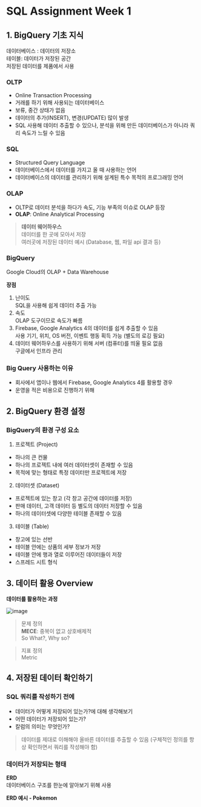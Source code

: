 # SQL Assignment Week 1


## 1. BigQuery 기초 지식
데이터베이스 : 데이터의 저장소<br>
테이블: 데이터가 저장된 공간<br>
저장된 데이터를 제품에서 사용

### OLTP
- Online Transaction Processing
- 거래를 하기 위해 사용되는 데이터베이스
- 보류, 중간 상태가 없음
- 데이터의 추가(INSERT), 변경(UPDATE) 많이 발생 
- SQL 사용해 데이터 추출할 수 있으나, 분석을 위해 만든 데이터베이스가 아니라 쿼리 속도가 느릴 수 있음

### SQL
- Structured Query Language
- 데이터베이스에서 데이터를 가지고 올 때 사용하는 언어
- 데이터베이스의 데이터를 관리하기 위해 설계된 특수 목적의 프로그래밍 언어

### OLAP
- OLTP로 데이터 분석을 하다가 속도, 기능 부족의 이슈로 OLAP 등장
- **OLAP**: Online Analytical Processing
> **데이터 웨어하우스**<br>
데이터를 한 곳에 모아서 저장<br>
여러곳에 저장된 데이터 예시 (Database, 웹, 파일 api 결과 등)

### BigQuery
Google Cloud의 OLAP + Data Warehouse

**장점**
1. 난이도<br>
SQL을 사용해 쉽게 데이터 추출 가능
2. 속도<br>
OLAP 도구이므로 속도가 빠름
3. Firebase, Google Analytics 4의 데이터를 쉽게 추출할 수 있음<br>
사용 기기, 위치, OS 버전, 이벤트 행동 획득 가능 (별도의 로깅 필요)
4. 데이터 웨어하우스를 사용하기 위해 서버 (컴퓨터)를 띄울 필요 없음<br>
구글에서 인프라 관리

### Big Query 사용하는 이유
- 회사에서 앱이나 웹에서 Firebase, Google Analytics 4를 활용할 경우
- 운영을 적은 비용으로 진행하기 위해 


## 2. BigQuery 환경 설정
### BigQuery의 환경 구성 요소
1. 프로젝트 (Project)
- 하나의 큰 컨물
- 하나의 프로젝트 내에 여러 데이터셋이 존재할 수 있음
- 목적에 맞는 형태로 특정 데이터만 프로젝트에 저장 

2. 데이터셋 (Dataset)
- 프로젝트에 있는 창고 (각 창고 공간에 데이터를 저장)
- 판매 데이터, 고객 데이터 등 별도의 데이터 저장할 수 있음
- 하나의 데이터셋에 다양한 테이블 존재할 수 있음

3. 테이블 (Table)
- 창고에 있는 선반
- 테이블 안에는 상품의 세부 정보가 저장
- 테이블 안에 행과 열로 이루어진 데이터들이 저장
- 스프레드 시트 형식


## 3. 데이터 활용 Overview
**데이터를 활용하는 과정**

![image](https://github.com/user-attachments/assets/67c89144-e930-483d-84ae-d794be96b819)

> 문제 정의<br>
**MECE**: 중복이 없고 상호배제적<br>
So What?, Why so?

> 지표 정의<br>
Metric


## 4. 저장된 데이터 확인하기
### SQL 쿼리를 작성하기 전에
- 데이터가 어떻게 저장되어 있는가?에 대해 생각해보기
- 어떤 데이터가 저장되어 있는가?
- 칼럼의 의미는 무엇인가?

> 데이터를 제대로 이해해야 올바른 데이터를 추출할 수 있음 (구체적인 정의를 항상 확인하면서 쿼리를 작성해야 함)

### 데이터가 저장되는 형태
**ERD**<br>
    데이터베이스 구조를 한눈에 알아보기 위해 사용

**ERD 예시 - Pokemon**
